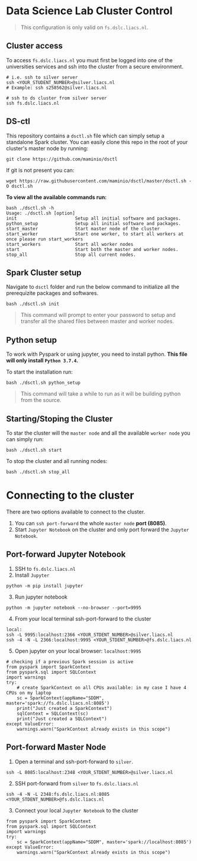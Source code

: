 # Data Science Lab Cluster Control

> This configuration is only valid on `fs.dslc.liacs.nl`.


## Cluster access

To access `fs.dslc.liacs.nl` you must first be logged into one of the universities services and ssh into the cluster from a secure environment. 
```
# i.e. ssh to silver server 
ssh <YOUR_STUDENT_NUMBER>@silver.liacs.nl  
# Example: ssh s258562@silver.liacs.nl

# ssh to ds cluster from silver server
ssh fs.dslc.liacs.nl

```


## DS-ctl
This repository contains a `dsctl.sh` file which can simply setup a standalone Spark cluster. 
You can easily clone this repo in the root of your cluster's master node by running: 
```
git clone https://github.com/maminio/dsctl

```

If git is not present you can: 

```
wget https://raw.githubusercontent.com/maminio/dsctl/master/dsctl.sh -O dsctl.sh
```

**To view all the available commands run:**
```
bash ./dsctl.sh -h
Usage: ./dsctl.sh [option]
init                      Setup all initial software and packages.
python_setup              Setup all initial software and packages.
start_master              Start master node of the cluster
start_worker              Start one worker, to start all workers at once please run start_workers
start_workers             Start all worker nodes
start                     Start both the master and worker nodes.
stop_all                  Stop all current nodes.
```

## Spark Cluster setup

Navigate to `dsctl` folder and run the below command to initialize all the prerequizite packages and softwares.
```
bash ./dsctl.sh init
```
> This command will prompt to enter your password to setup and transfer all the shared files between master and worker nodes.


## Python setup 

To work with Pyspark or using jupyter, you need to install python. 
**This file will only install `Python 3.7.4`.**

To start the installation run: 
```
bash ./dsctl.sh python_setup
```

> This command will take a while to run as it will be building python from the source.


## Starting/Stoping the Cluster

To star the cluster will the `master node` and all the available `worker node` you can simply run:
```
bash ./dsctl.sh start
```
To stop the cluster and all running nodes:

```
bash ./dsctl.sh stop_all
```

# Connecting to the cluster 

There are two options available to connect to the cluster. 
1. You can `ssh port-forward` the whole `master node` **port (8085)**. 
2. Start `Jupyter Notebook` on the cluster and only port forward the `Jupyter Notebook`. 

## Port-forward Jupyter Notebook

1. SSH to `fs.dslc.liacs.nl`
2. Install `Jupyter`
```
python -m pip install jupyter
```
3. Run jupyter notebook
```
python -m jupyter notebook --no-browser --port=9995
```
4. From your local terminal ssh-port-forward to the cluster
```
local: 
ssh -L 9995:localhost:2366 <YOUR_STDENT_NUMBER>@silver.liacs.nl  
ssh -4 -N -L 2366:localhost:9995 <YOUR_STDENT_NUMBER>@fs.dslc.liacs.nl
```
5. Open jupyter on your local browser: `localhost:9995`

```
# checking if a previous Spark session is active
from pyspark import SparkContext
from pyspark.sql import SQLContext
import warnings
try:
    # create SparkContext on all CPUs available: in my case I have 4 CPUs on my laptop
    sc = SparkContext(appName="SDDM", master='spark://fs.dslc.liacs.nl:8085')
    print("Just created a SparkContext")
    sqlContext = SQLContext(sc)
    print("Just created a SQLContext")
except ValueError:
    warnings.warn("SparkContext already exists in this scope")

```

## Port-forward Master Node

1. Open a terminal and ssh-port-forward to `silver`.
```
ssh -L 8085:localhost:2348 <YOUR_STDENT_NUMBER>@silver.liacs.nl  
```
2. SSH port-forward from `silver` to `fs.dslc.liacs.nl`

```
ssh -4 -N -L 2348:fs.dslc.liacs.nl:8085 <YOUR_STDENT_NUMBER>@fs.dslc.liacs.nl
```
3. Connect your local `Jupyter Notebook` to the cluster
```
from pyspark import SparkContext
from pyspark.sql import SQLContext
import warnings
try:
    sc = SparkContext(appName="SDDM", master='spark://localhost:8085')
except ValueError:
    warnings.warn("SparkContext already exists in this scope")
```






